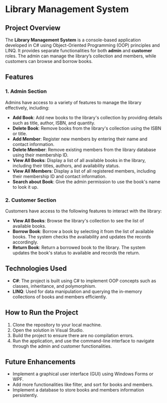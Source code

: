 # ﻿Library Management System

## Project Overview
The **Library Management System** is a console-based application developed in C# using Object-Oriented Programming (OOP) principles and LINQ. It provides separate functionalities for both **admin** and **customer** roles. The admin can manage the library’s collection and members, while customers can browse and borrow books.

## Features

### 1. Admin Section
Admins have access to a variety of features to manage the library effectively, including:

- **Add Book**: Add new books to the library's collection by providing details such as title, author, ISBN, and quantity.
- **Delete Book**: Remove books from the library's collection using the ISBN or title.
- **Add Member**: Register new members by entering their name and contact information.
- **Delete Member**: Remove existing members from the library database using their membership ID.
- **View All Books**: Display a list of all available books in the library, including their titles, authors, and availability status.
- **View All Members**: Display a list of all registered members, including their membership ID and contact information.
- **Search about Book**: Give the admin permission to use the book's name to look it up.

### 2. Customer Section
Customers have access to the following features to interact with the library:

- **View All Books**: Browse the library's collection to see the list of available books.
- **Borrow Book**: Borrow a book by selecting it from the list of available books. The system checks the availability and updates the records accordingly.
- **Return Book**: Return a borrowed book to the library. The system updates the book's status to available and records the return.

## Technologies Used
- **C#**: The project is built using C# to implement OOP concepts such as classes, inheritance, and polymorphism.
- **LINQ**: Used for data manipulation and querying the in-memory collections of books and members efficiently.

## How to Run the Project
1. Clone the repository to your local machine.
2. Open the solution in Visual Studio.
3. Build the project to ensure there are no compilation errors.
4. Run the application, and use the command-line interface to navigate through the admin and customer functionalities.

## Future Enhancements
- Implement a graphical user interface (GUI) using Windows Forms or WPF.
- Add more functionalities like  filter, and sort for books and members.
- Implement a database to store books and members information persistently.
